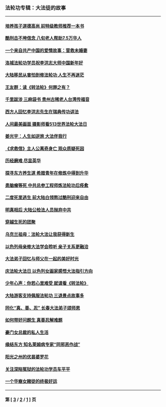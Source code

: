 ### 法轮功专辑：大法徒的故事
---
#### [培养孩子道德高尚 前特级教师推荐一本书](../../pages/nf1147481/n12938640.md?06170430) 
#### [酷刑击不垮信念 八旬老人帮助7.5万华人](../../pages/nf1147481/n12880712.md?06170430) 
#### [一个来自共产中国的爱情故事：营救未婚妻](../../pages/nf1147481/n12778386.md?06170430) 
#### [洛城法轮功学员祝李洪志大师中国新年好](../../pages/nf1147481/n12724685.md?06170430) 
#### [大陆移民从害怕到修法轮功 人生不再迷茫](../../pages/nf1147481/n12414325.md?06170430) 
#### [王友群：读《转法轮》何罪之有？](../../pages/nf1147481/n12408647.md?06170430) 
#### [千里跋涉 三麻袋书 贵州古稀老人台湾传福音](../../pages/nf1147481/n12198750.md?06170430) 
#### [西方人回忆李洪志先生在瑞典传功讲法](../../pages/nf1147481/n12099607.md?06170430) 
#### [人间最美画面 摄影师看513世界法轮大法日](../../pages/nf1147481/n12094118.md?06170430) 
#### [姜光宇：人生如逆旅 大法伴我行](../../pages/nf1147481/n12088664.md?06170430) 
#### [《求救信》主人公离奇身亡 观众质疑死因](../../pages/nf1147481/n11845215.md?06170430) 
#### [历经磨难 尽显英华](../../pages/nf1147481/n11723297.md?06170430) 
#### [探寻东方养生道 希腊青年在修炼中得到升华](../../pages/nf1147481/n11494502.md?06170430) 
#### [患脑瘤等死 中共总参工程师炼法轮功后痊愈](../../pages/nf1147481/n11466682.md?06170430) 
#### [二度死里逃生 前大陆白领熬过酷刑迎来自由](../../pages/nf1147481/n11368594.md?06170430) 
#### [明真相后 大陆公检法人员抛弃中共](../../pages/nf1147481/n11358618.md?06170430) 
#### [穿越生死的团聚](../../pages/nf1147481/n11258922.md?06170430) 
#### [乌克兰祖母：法轮大法让我获得新生](../../pages/nf1147481/n11269457.md?06170430) 
#### [以色列母亲修大法学会聆听 亲子关系更融洽](../../pages/nf1147481/n11268195.md?06170430) 
#### [大法弟子回忆与师父在一起的美好时光](../../pages/nf1147481/n11267759.md?06170430) 
#### [庆法轮大法日 以色列女画家感悟大法指引方向](../../pages/nf1147481/n11267735.md?06170430) 
#### [少年心声：你若心里难受 就请看《转法轮》](../../pages/nf1147481/n11267496.md?06170430) 
#### [大陆游客支持佩服法轮功 三退景点故事多](../../pages/nf1147481/n11267378.md?06170430) 
#### [同化“真、善、忍” 长春大法弟子颂师恩](../../pages/nf1147481/n11266497.md?06170430) 
#### [如何带好问题生 真善忍解难题](../../pages/nf1147481/n11243655.md?06170430) 
#### [豪门女总裁的私人生活](../../pages/nf1147481/n10127794.md?06170430) 
#### [缘结东方 知名莱姆病专家“同邪恶作战”](../../pages/nf1147481/n10682468.md?06170430) 
#### [阳光之州的优昙婆罗花](../../pages/nf1147481/n10546697.md?06170430) 
#### [关注深陷冤狱的法轮功学员车平平](../../pages/nf1147481/n10146883.md?06170430) 
#### [一个华裔女赌徒的终极好运](../../pages/nf1147481/n9147756.md?06170430) 

---
#### 第 [ [3](./3.md?06170430) / [2](./2.md?06170430) / [1](./1.md?06170430) ] 页
